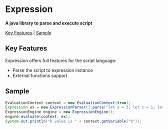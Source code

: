 # Expression

**A java library to parse and execute script**

[Key Features](#key-features) |
[Sample](#sample) 


## Key Features
Expression offers full features for the script language:
* Parse the script to expression instance
* External functions support.

## Sample

```java
EvaluationContext context = new EvaluationContext(true);
Expression ex = new ExpressionParser().parse("let a = 3; let c = 1; let b = a < 3 ? 2 + 3 : c > 1 ? 2 : 1; expose(b);");
ExpressionEngine engine = new ExpressionEngine();
engine.evaluate(context, ex);
System.out.println("b value is " + context.getVariable("b"));
```
